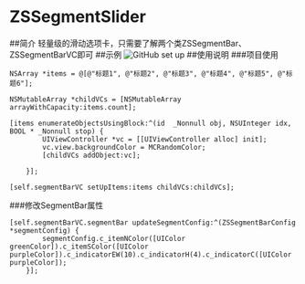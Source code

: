 # ZSSegmentSlider
##简介
轻量级的滑动选项卡，只需要了解两个类ZSSegmentBar、ZSSegmentBarVC即可
##示例
![GitHub set up](/Users/zsling/Desktop/segmentSlider.gif
)
##使用说明
###项目使用
```
NSArray *items = @[@"标题1", @"标题2", @"标题3", @"标题4", @"标题5", @"标题6"];

NSMutableArray *childVCs = [NSMutableArray arrayWithCapacity:items.count];
    
[items enumerateObjectsUsingBlock:^(id  _Nonnull obj, NSUInteger idx, BOOL * _Nonnull stop) {
        UIViewController *vc = [[UIViewController alloc] init];
        vc.view.backgroundColor = MCRandomColor;
        [childVCs addObject:vc];
        
    }];
    
[self.segmentBarVC setUpItems:items childVCs:childVCs];
```
###修改SegmentBar属性
```
[self.segmentBarVC.segmentBar updateSegmentConfig:^(ZSSegmentBarConfig *segmentConfig) {
        segmentConfig.c_itemNColor([UIColor greenColor]).c_itemSColor([UIColor purpleColor]).c_indicatorEW(10).c_indicatorH(4).c_indicatorC([UIColor purpleColor]);
    }];
```


